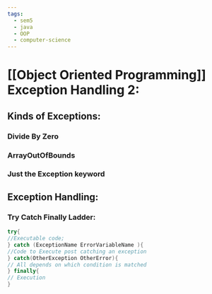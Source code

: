 ```yaml
---
tags:
  - sem5
  - java
  - OOP
  - computer-science
---
```

# [[Object Oriented Programming]] Exception Handling 2:

## Kinds of Exceptions:
### Divide By Zero 
### ArrayOutOfBounds
### Just the Exception keyword

## Exception Handling:
### Try Catch Finally Ladder:

```java
try{
//Executable code;
} catch (ExceptionName ErrorVariableName ){
//Code to Execute post catching an exception
} catch(OtherException OtherError){
// All depends on which condition is matched
} finally{
// Execution
}
```

